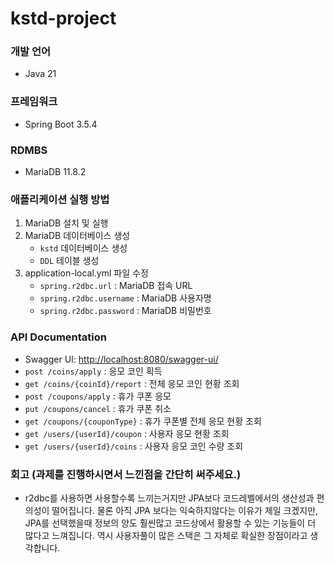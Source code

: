 # kstd-project

### 개발 언어
- Java 21
### 프레임워크
- Spring Boot 3.5.4
### RDMBS
- MariaDB 11.8.2
### 애플리케이션 실행 방법
1. MariaDB 설치 및 실행 
2. MariaDB 데이터베이스 생성
   - `kstd` 데이터베이스 생성
   - `DDL` 테이블 생성
2. application-local.yml 파일 수정
   - `spring.r2dbc.url` : MariaDB 접속 URL
   - `spring.r2dbc.username` : MariaDB 사용자명
   - `spring.r2dbc.password` : MariaDB 비밀번호
### API Documentation
- Swagger UI: [http://localhost:8080/swagger-ui/](http://localhost:8080/swagger-ui/)
- `post /coins/apply` : 응모 코인 획득
- `get /coins/{coinId}/report` : 전체 응모 코인 현황 조회
- `post /coupons/apply` : 휴가 쿠폰 응모
- `put /coupons/cancel` : 휴가 쿠폰 취소
- `get /coupons/{couponType}` : 휴가 쿠폰별 전체 응모 현황 조회
- `get /users/{userId}/coupon` : 사용자 응모 현황 조회
- `get /users/{userId}/coins` : 사용자 응모 코인 수량 조회
### 회고 (과제를 진행하시면서 느낀점을 간단히 써주세요.)
- r2dbc를 사용하면 사용할수록 느끼는거지만 JPA보다 코드레벨에서의 생산성과 편의성이 떨어집니다. 물론 아직 JPA 보다는 익숙하지않다는 이유가 제일 크겠지만, JPA를 선택했을때 정보의 양도 훨씬많고 코드상에서 활용할 수 있는 기능들이 더 많다고 느껴집니다. 역시 사용자풀이 많은 스택은 그 자체로 확실한 장점이라고 생각합니다.
